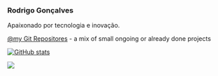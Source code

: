 ### Rodrigo Gonçalves 
Apaixonado por tecnologia e inovação.<br>

[@my Git Repositores](https://github.com/rog-goncalves?tab=repositories) - a mix of small ongoing or already done projects

[![GitHub stats](https://github-readme-stats.vercel.app/api?username=rog-goncalves&theme=onedark)](https://github.com/rog-goncalves/github-readme-stats)

<a href="https://github.com/rog-goncalves/github-readme-stats">
<img align="left" src="https://github-readme-stats.vercel.app/api/top-langs/?username=rog-goncalves&layout=compact&theme=onedark&hide_border=true&bg_color=0D1117" />
</a>

